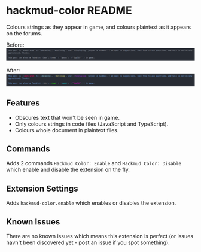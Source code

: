 # hackmud-color README
Colours strings as they appear in game, and colours plaintext as it appears on the forums.

Before:
![before](images/before.png)

After:
![after](images/after.png)

## Features
- Obscures text that won't be seen in game.
- Only colours strings in code files (JavaScript and TypeScript).
- Colours whole document in plaintext files.

## Commands
Adds 2 commands `Hackmud Color: Enable` and `Hackmud Color: Disable` which enable and disable the extension on the fly.

## Extension Settings
Adds `hackmud-color.enable` which enables or disables the extension.

## Known Issues
There are no known issues which means this extension is perfect (or issues havn't been discovered yet - post an issue if you spot something).
